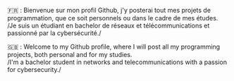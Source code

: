 🇫🇷 : Bienvenue sur mon profil Github, j'y posterai tout mes projets de programmation, que ce soit personnels ou dans le cadre de mes études.</br>
/Je suis un étudiant en bachelor de réseaux et télécommunications et passionné par la cybersécurité./ </br> 

🇬🇧 : Welcome to my Github profile, where I will post all my programming projects, both personal and for my studies. </br>
/I'm a bachelor student in networks and telecommunications with a passion for cybersecurity./ </br>

